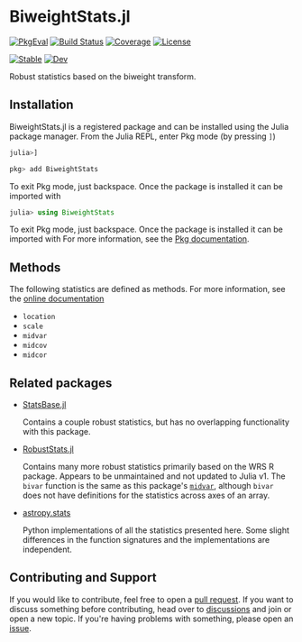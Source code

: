 # BiweightStats.jl

[![PkgEval](https://juliaci.github.io/NanosoldierReports/pkgeval_badges/B/BiweightStats.svg)](https://juliaci.github.io/NanosoldierReports/pkgeval_badges/report.html)
[![Build Status](https://github.com/mileslucas/BiweightStats.jl/actions/workflows/CI.yml/badge.svg?branch=main)](https://github.com/mileslucas/BiweightStats.jl/actions/workflows/CI.yml?query=branch%3Amain)
[![Coverage](https://codecov.io/gh/mileslucas/BiweightStats.jl/branch/main/graph/badge.svg)](https://codecov.io/gh/mileslucas/BiweightStats.jl)
[![License](https://img.shields.io/github/license/mileslucas/BiweightStats.jl?color=yellow)](LICENSE)

[![Stable](https://img.shields.io/badge/docs-stable-blue.svg)](https://mileslucas.github.io/BiweightStats.jl/stable)
[![Dev](https://img.shields.io/badge/docs-dev-blue.svg)](https://mileslucas.github.io/BiweightStats.jl/dev)

Robust statistics based on the biweight transform.

## Installation

BiweightStats.jl is a registered package and can be installed using the Julia package manager. From the Julia REPL, enter Pkg mode (by pressing `]`)

```julia
julia>]

pkg> add BiweightStats
```

To exit Pkg mode, just backspace. Once the package is installed it can be imported with

```julia
julia> using BiweightStats
```

To exit Pkg mode, just backspace. Once the package is installed it can be imported with
For more information, see the [Pkg documentation](https://docs.julialang.org/en/v1/stdlib/Pkg/).

## Methods

The following statistics are defined as methods. For more information, see the [online documentation](https://mileslucas.github.io/BiweightStats.jl/dev)

* `location`
* `scale`
* `midvar`
* `midcov`
* `midcor`

## Related packages

* [StatsBase.jl](https://github.com/JuliaStats/StatsBase.jl)

    Contains a couple robust statistics, but has no overlapping functionality with this package.

* [RobustStats.jl](https://github.com/mrxiaohe/RobustStats.jl)

    Contains many more robust statistics primarily based on the WRS R package. Appears to be unmaintained and not updated to Julia v1. The `bivar` function is the same as this package's [`midvar`](@ref), although `bivar` does not have definitions for the statistics across axes of an array.

* [astropy.stats](https://github.com/astropy/astropy)

    Python implementations of all the statistics presented here. Some slight differences in the function signatures and the implementations are independent.

## Contributing and Support

If you would like to contribute, feel free to open a [pull request](https://github.com/mileslucas/BiweightStats.jl/pulls). If you want to discuss something before contributing, head over to [discussions](https://github.com/mileslucas/BiweightStats.jl/discussions) and join or open a new topic. If you're having problems with something, please open an [issue](https://github.com/mileslucas/BiweightStats.jl/issues).
